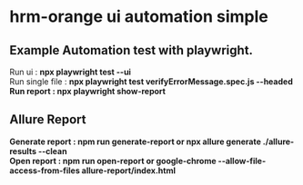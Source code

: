 # hrm-orange ui automation simple

<h2>Example Automation test with playwright.</h2>

Run ui : <b>npx playwright test --ui</b></br>
Run single file : <b>npx playwright test verifyErrorMessage.spec.js --headed<b/></br>
Run report : <b>npx playwright show-report</b></br>

<h2>Allure Report</h2>

Generate report : npm run generate-report or npx allure generate ./allure-results --clean</br>
Open report : npm run open-report or  google-chrome --allow-file-access-from-files allure-report/index.html</br>
